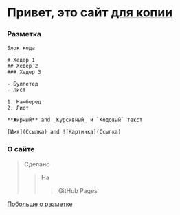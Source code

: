 # Привет, это сайт [для копии](https://web2zip.ru/)

### Разметка

```Разметка
Блок кода

# Хедер 1
## Хедер 2
### Хедер 3

- Буллетед
- Лист

1. Намберед
2. Лист

**Жирный** and _Курсивный_ и `Кодовый` текст

[Имя](Ссылка) and ![Картинка](Ссылка)
```

### О сайте

> Сделано
>> На
>>> GitHub Pages

[Побольше о разметке](https://github.com/GnuriaN/format-README)